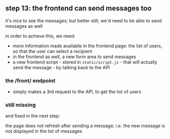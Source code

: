 ## step 13: the frontend can send messages too

it's nice to see the messages; but better still, we'd need to be able to send messages as well

in order to achieve this, we need:

- more information made available in the frontend page: the list of users, so that the user can select a recipient
- in the frontend as well, a new form area to send messages
- a new frontend script - stored in `static/script.js` - that will actually send the message - by talking back to the API

### the /front/ endpoint

- simply makes a 3rd request to the API, to get the list of users

### still missing

and fixed in the next step:

the page does not refresh after sending a message; i.e. the new message is not
displayed in the list of messages
